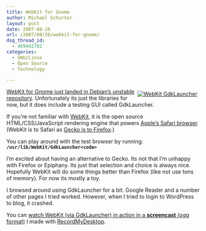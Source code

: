 ```yaml
---
title: WebKit for Gnome
author: Michael Schurter
layout: post
date: 2007-08-26
url: /2007/08/26/webkit-for-gnome/
dsq_thread_id:
  - 469442782
categories:
  - GNU/Linux
  - Open Source
  - Technology

---
```

<div style="margin: 6px; float: right">
  <a href="http://michael.susens-schurter.com/blog/wp-content/uploads/2007/08/webkit-gdklauncher.png" title="WebKit GdkLauncher"><img src="http://michael.susens-schurter.com/blog/wp-content/uploads/2007/08/webkit-gdklauncher.thumbnail.png" alt="WebKit GdkLauncher" /></a>
</div>

[WebKit for Gnome just landed in Debian&#8217;s unstable repository][1]. Unfortunately its just the libraries for now, but it does include a testing GUI called GdkLauncher.

If you&#8217;re not familiar with [WebKit][2], it is the open source HTML/CSS/JavaScript rendering engine that powers [Apple&#8217;s Safari browser][3]. (WebKit is to Safari as [Gecko is to Firefox][4].)

You can play around with the test browser by running: **`/usr/lib/WebKit/GdkLauncher<code>`</code>**

I&#8217;m excited about having an alternative to Gecko. Its not that I&#8217;m unhappy with Firefox or Epiphany. Its just that selection and choice is always nice. Hopefully WebKit will do some things better than Firefox (like not use tons of memory). For now its mostly a toy.

I browsed around using GdkLauncher for a bit. Google Reader and a number of other pages I tried worked. However, when I tried to login to WordPress to blog, it crashed.

You can [watch WebKit (via GdkLauncher) in action in a **screencast** (_ogg_ format)][5] I made with [RecordMyDesktop][6].

 [1]: http://packages.debian.org/unstable/libs/libwebkitgdk0d
 [2]: http://webkit.org/
 [3]: http://www.apple.com/safari/
 [4]: http://en.wikipedia.org/wiki/Gecko_(layout_engine)
 [5]: http://michael.susens-schurter.com/files/webkit-gdklauncher.ogg
 [6]: http://recordmydesktop.iovar.org/